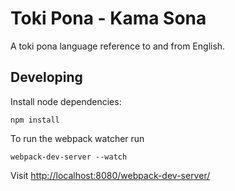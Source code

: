 # Toki Pona - Kama Sona

A toki pona language reference to and from English.

## Developing

Install node dependencies:
```shell
npm install
```

To run the webpack watcher run
```shell
webpack-dev-server --watch
```

Visit [http://localhost:8080/webpack-dev-server/](http://localhost:8080/webpack-dev-server/)
